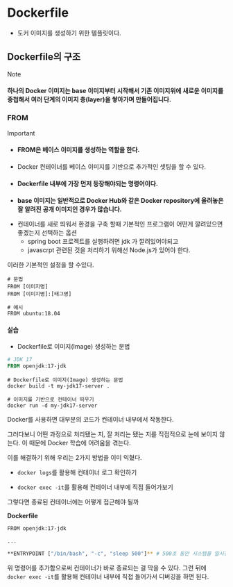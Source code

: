 # Dockerfile

- 도커 이미지를 생성하기 위한 템플릿이다.





## Dockerfile의 구조

> [!NOTE]
>
> #### **하나의 Docker 이미지는 base 이미지부터 시작해서 기존 이미지위에 새로운 이미지를 중첩해서 여러 단계의 이미지 층(layer)을 쌓아가며 만들어집니다.**

#### 

### FROM

> [!IMPORTANT]
>
> - #### **FROM은 베이스 이미지를 생성하는 역할을 한다**.
>
> - Docker 컨테이너를 베이스 이미지를 기반으로 추가적인 셋팅을 할 수 있다. 
>
> - #### **Dockerfile 내부에 가장 먼저 등장해야되는 명령어이다.**
>
> - **base 이미지는 일반적으로 Docker Hub와 같은 Docker repository에 올려놓은 잘 알려진 공개 이미지인 경우가 많습니다.**



- 컨테이너를 새로 띄워서 환경을 구축 할때 기본적인 프로그램이 어떤게 깔려있으면 좋겠는지 선택하는 옵션
  - spring boot 프로젝트를 실행하려면 jdk 가 깔려있어야되고
  - javascrpt 관련된 것을 처리하기 위해선  Node.js가 있어야 한다.

이러한 기본적인 설정을 할 수있다.



``` 
# 문법
FROM [이미지명]
FROM [이미지명]:[태그명]

# 예시 
FROM ubuntu:18.04

```

#### 실습

- Dockerfile로 이미지(Image) 생성하는 문법

```dockerfile
# JDK 17
FROM openjdk:17-jdk
```

```
# Dockerfile로 이미지(Image) 생성하는 문법
docker build -t my-jdk17-server .

# 이미지를 기반으로 컨테이너 띄우기
docker run -d my-jdk17-server
```

Docker를 사용하면 대부분의 코드가 컨테이너 내부에서 작동한다. 

그러다보니 어떤 과정으로 처리됐는 지, 잘 처리는 됐는 지를 직접적으로 눈에 보이지 않는다. 이 때문에 Docker 학습에 어려움을 겪는다.

이를 해결하기 위해 우리는 2가지 방법을 이미 익혔다.

- `docker logs`를 활용해 컨테이너 로그 확인하기

- `docker exec -it`를 활용해 컨테이너 내부에 직접 들어가보기

  

그렇다면 종료된 컨테이너에는 어떻게 접근해야 될까

**Dockerfile**

```bash
FROM openjdk:17-jdk

...

**ENTRYPOINT ["/bin/bash", "-c", "sleep 500"]** # 500초 동안 시스템을 일시정지 시키는 명령어
```

위 명령어를 추가함으로써 컨테이너가 바로 종료되는 걸 막을 수 있다. 그런 뒤에 `docker exec -it`를 활용해 컨테이너 내부에 직접 들어가서 디버깅을 하면 된다.




